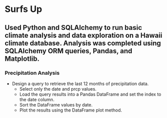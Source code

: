 # Surfs Up

## Used Python and SQLAlchemy to run basic climate analysis and data exploration on a Hawaii climate database. Analysis was completed using SQLAlchemy ORM queries, Pandas, and Matplotlib.

### Precipitation Analysis
- Design a query to retrieve the last 12 months of precipitation data.
  - Select only the date and prcp values.
  - Load the query results into a Pandas DataFrame and set the index to the date column.
  - Sort the DataFrame values by date.
  - Plot the results using the DataFrame plot method.
